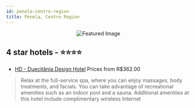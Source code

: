 ```yaml
---
id: penela-centro-region
title: Penela, Centro Region
---
```


<center><img src="https://i.travelapi.com/hotels/7000000/6590000/6581200/6581115/47366888_z.jpg" alt="Featured Image" /></center>


##  4 star hotels - ⭐️⭐️⭐️⭐️

-    [HD - Duecitânia Design Hotel](https://us.hurb.com/br/hotels/penela/hd-duecitania-design-hotel-JNP-JP785781?cmp=18055) Prices from R$362.00
   > Relax at the full-service spa, where you can enjoy massages, body treatments, and facials. You can take advantage of recreational amenities such as an indoor pool and a sauna. Additional amenities at this hotel include complimentary wireless Internet
